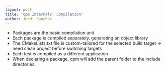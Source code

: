 ```yaml
---
layout: post
title: "cpm Internals: Compilation"
author: Jordi Sánchez
---
```


* Packages are the basic compilation unit
* Each package is compiled separately, generating an object library
* The CMakeLists.txt file is custom-tailored for the selected build target -> need clean project before switching targets
* Each test is compiled as a different application
* When declaring a package, cpm will add the parent folder to the include directories.

